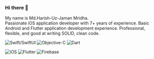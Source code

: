 ### Hi there 👋

My name is Md.Harish-Uz-Jaman Mridha.  
Passionate iOS application developer with 7+ years of experience. 
Basic Android and Flutter application development experience. 
Professional, flexible, and good at writing SOLID, clean code.


![Swift/SwiftUI](https://img.shields.io/badge/Swift/SwiftUI-ffac45.svg?style=for-the-badge) 
![Objective-C](https://img.shields.io/badge/Objective--c-blue.svg?style=for-the-badge) 
![Dart](https://img.shields.io/badge/Dart-00b4ab.svg?style=for-the-badge) 

![iOS](https://img.shields.io/badge/iOS-blue.svg?style=for-the-badge)
![Flutter](https://img.shields.io/badge/Flutter-0175c2.svg?style=for-the-badge)
![Firebase](https://img.shields.io/badge/Firebase-FFCA28.svg?style=for-the-badge)

<!--
**rajubd49/rajubd49** is a ✨ _special_ ✨ repository because its `README.md` (this file) appears on your GitHub profile.

Here are some ideas to get you started:

- 🔭 I’m currently working on ...
- 🌱 I’m currently learning ...
- 👯 I’m looking to collaborate on ...
- 🤔 I’m looking for help with ...
- 💬 Ask me about ...
- 📫 How to reach me: ...
- 😄 Pronouns: ...
- ⚡ Fun fact: ...
-->
